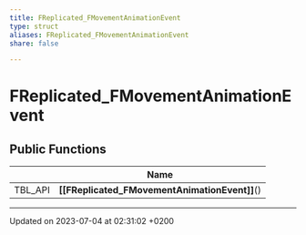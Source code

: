 ```yaml
---
title: FReplicated_FMovementAnimationEvent
type: struct
aliases: FReplicated_FMovementAnimationEvent
share: false

---
```


# FReplicated_FMovementAnimationEvent





## Public Functions

|                | Name           |
| -------------- | -------------- |
| TBL_API | **[[FReplicated_FMovementAnimationEvent]]**() |

-------------------------------

Updated on 2023-07-04 at 02:31:02 +0200